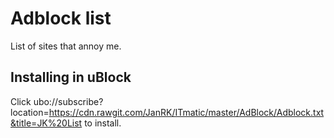 # Adblock list

List of sites that annoy me.

## Installing in uBlock

Click ubo://subscribe?location=https://cdn.rawgit.com/JanRK/ITmatic/master/AdBlock/Adblock.txt&title=JK%20List to install.
